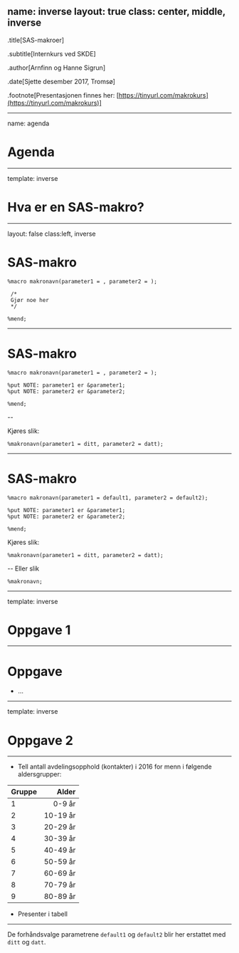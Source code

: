 
name: inverse
layout: true
class: center, middle, inverse
---

.title[SAS-makroer]

.subtitle[Internkurs ved SKDE]

.author[Arnfinn og Hanne Sigrun]

.date[Sjette desember 2017, Tromsø]

.footnote[Presentasjonen finnes her: [https://tinyurl.com/makrokurs](https://tinyurl.com/makrokurs)]


---

name: agenda

# Agenda

---

template: inverse
# Hva er en SAS-makro?

---
layout: false
class:left, inverse

# SAS-makro

```sas
%macro makronavn(parameter1 = , parameter2 = );

 /*
 Gjør noe her
 */ 

%mend;
```

---

# SAS-makro

```sas
%macro makronavn(parameter1 = , parameter2 = );
 
%put NOTE: parameter1 er &parameter1;
%put NOTE: parameter2 er &parameter2;
 
%mend;
```

--

Kjøres slik:

```sas
%makronavn(parameter1 = ditt, parameter2 = datt);
```

---

# SAS-makro

```sas
%macro makronavn(parameter1 = default1, parameter2 = default2);
 
%put NOTE: parameter1 er &parameter1;
%put NOTE: parameter2 er &parameter2;
 
%mend;
```

Kjøres slik:

```sas
%makronavn(parameter1 = ditt, parameter2 = datt);
```

--
Eller slik
```sas
%makronavn;
```

---

template: inverse
# Oppgave 1

---

# Oppgave

- ...


---

template: inverse
# Oppgave 2

---



- Tell antall avdelingsopphold (kontakter) i 2016 for menn i følgende aldersgrupper:

| Gruppe | Alder |
| --- | ---: | 
| 1 | 0-9 år   |
| 2 | 10-19 år |
| 3 | 20-29 år |
| 4 | 30-39 år |
| 5 | 40-49 år |
| 6 | 50-59 år |
| 7 | 60-69 år |
| 8 | 70-79 år |
| 9 | 80-89 år |

- Presenter i tabell

---




De forhåndsvalge parametrene `default1` og `default2` blir her erstattet med `ditt` og `datt`.

